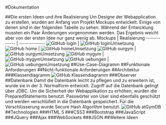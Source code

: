 #Dokumentation





##Die ersten Ideen und ihre Realisierung
Um Designe der Webapplication zu erstellen, wurden am Anfang von Projekt Mockups entwickelt. Einige von denen sind in der folgenden Tabelle zu sehen. 
Während der Entwicklung mussten ein Paar Änderungen vorgenommen werden. Das Ergebnis weicht aber von der ersten Idee nur ganz wenig ab. 
Mockups | Realisierung
------------ | -------------
![GitHub login](mockups/logIn.jpg) | ![GitHub loginUmsetzung](mockups/loginUmsetzung.jpg)
![GitHub home](mockups/home.jpg) | ![GitHub homeUmsetzung](mockups/homeUmsetzung.jpg)
![GitHub ourgym](mockups/ourgym.jpg) | ![GitHub ourgymUmsetzung](mockups/ourgymUmsetzung.jpg)
![GitHub mygym](mockups/mygym.jpg) | ![GitHub mygymUmsetzung](mockups/mygymUmsetzung.jpg)
![GitHub uebungen](mockups/uebungen.jpg) | ![GitHub uebungenUmsetzung](mockups/uebungenUmsetzung.jpg)
##Use-Case-Diagramm
##Funktionale Anforderungen
##Nicht-funktionale Anforderungen
##Architektur
###Klassendiagramm
![GitHub Klassendiagramm](Klassendiagramm.jpg)
###Observer
##Datenbank
Damit die Datenbank leicht zu pflegen und zu erweitern ist, wurde sie in der 3. Normalform entwicklt. 
Zugriff auf die Datenbank gelingt über JDBC. Um die Sicherheit der Webapplikation zu erhöhen, wurden die PreparedStatements benutzt.
Passwörter von User sind ebenfalls geschützt und werden verschlüßelt in die Datenbank gespeichert. Für die Verschlüsserung wurde Secure Hash Algorithm benutzt.
![GitHub atGymDB](atGymDB.jpg)
##Technologien
###HTML 5
###CSS3
###Bootstrap
###JavaScript
###JQuery
###Ajax
###WebSockets
###JSON
##Weitere Ideen